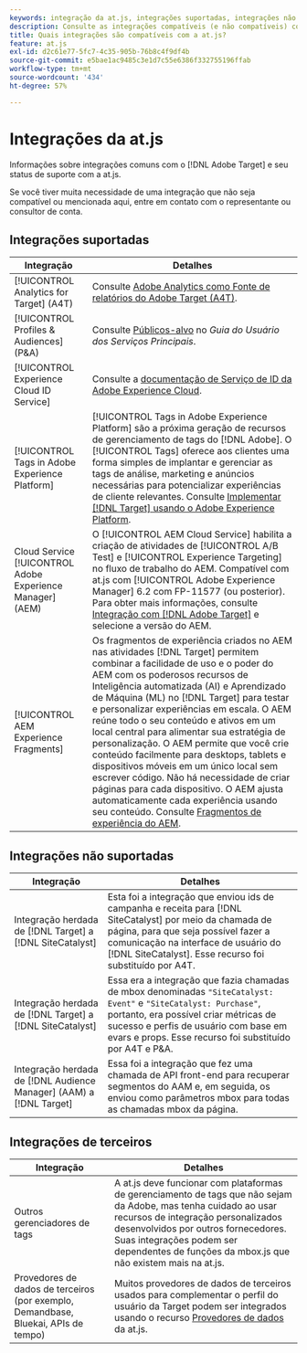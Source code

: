 ```yaml
---
keywords: integração da at.js, integrações suportadas, integrações não suportadas, integrações de terceiros
description: Consulte as integrações compatíveis (e não compatíveis) com o  [!DNL Adobe Target] at.js, incluindo o [!UICONTROL Analytics for Target] (A4T), o [!UICONTROL Experience Cloud ID Service] e muito mais.
title: Quais integrações são compatíveis com a at.js?
feature: at.js
exl-id: d2c61e77-5fc7-4c35-905b-76b8c4f9df4b
source-git-commit: e5bae1ac9485c3e1d7c55e6386f332755196ffab
workflow-type: tm+mt
source-wordcount: '434'
ht-degree: 57%

---
```


# Integrações da at.js

Informações sobre integrações comuns com o [!DNL Adobe Target] e seu status de suporte com a at.js.

Se você tiver muita necessidade de uma integração que não seja compatível ou mencionada aqui, entre em contato com o representante ou consultor de conta.

## Integrações suportadas

| Integração | Detalhes |
|--- |--- |
| [!UICONTROL Analytics for Target] (A4T) | Consulte [Adobe Analytics como Fonte de relatórios do Adobe Target (A4T)](https://experienceleague.adobe.com/docs/target/using/integrate/a4t/a4t.html). |
| [!UICONTROL Profiles & Audiences] (P&amp;A) | Consulte [Públicos-alvo](https://experienceleague.adobe.com/docs/core-services/interface/audiences/audience-library.html?lang=pt-BR) no *Guia do Usuário dos Serviços Principais*. |
| [!UICONTROL Experience Cloud ID Service] | Consulte a [documentação de Serviço de ID da Adobe Experience Cloud](https://experienceleague.adobe.com/docs/id-service/using/home.html). |
| [!UICONTROL Tags in Adobe Experience Platform] | [!UICONTROL Tags in Adobe Experience Platform] são a próxima geração de recursos de gerenciamento de tags do [!DNL Adobe]. O [!UICONTROL Tags] oferece aos clientes uma forma simples de implantar e gerenciar as tags de análise, marketing e anúncios necessárias para potencializar experiências de cliente relevantes. Consulte [Implementar [!DNL Target] usando o Adobe Experience Platform](../how-to-deployatjs/implement-target-using-adobe-launch.md). |
| Cloud Service [!UICONTROL Adobe Experience Manager] (AEM) | O [!UICONTROL AEM Cloud Service] habilita a criação de atividades de [!UICONTROL A/B Test] e [!UICONTROL Experience Targeting] no fluxo de trabalho do AEM. Compatível com at.js com [!UICONTROL Adobe Experience Manager] 6.2 com FP-11577 (ou posterior). Para obter mais informações, consulte [Integração com [!DNL Adobe Target]](https://experienceleague.adobe.com/docs/experience-manager-release-information/aem-release-updates/previous-updates/aem-previous-versions.html?lang=pt_BR) e selecione a versão do AEM. |
| [!UICONTROL AEM Experience Fragments] | Os fragmentos de experiência criados no AEM nas atividades [!DNL Target] permitem combinar a facilidade de uso e o poder do AEM com os poderosos recursos de Inteligência automatizada (AI) e Aprendizado de Máquina (ML) no [!DNL Target] para testar e personalizar experiências em escala.  O AEM reúne todo o seu conteúdo e ativos em um local central para alimentar sua estratégia de personalização. O AEM permite que você crie conteúdo facilmente para desktops, tablets e dispositivos móveis em um único local sem escrever código. Não há necessidade de criar páginas para cada dispositivo. O AEM ajusta automaticamente cada experiência usando seu conteúdo.  Consulte [Fragmentos de experiência do AEM](https://experienceleague.adobe.com/docs/target/using/experiences/offers/aem-experience-fragments.html). |

## Integrações não suportadas

| Integração | Detalhes |
|--- |--- |
| Integração herdada de [!DNL Target] a [!DNL SiteCatalyst] | Esta foi a integração que enviou ids de campanha e receita para [!DNL SiteCatalyst] por meio da chamada de página, para que seja possível fazer a comunicação na interface de usuário do [!DNL SiteCatalyst]. Esse recurso foi substituído por A4T. |
| Integração herdada de [!DNL Target] a [!DNL SiteCatalyst] | Essa era a integração que fazia chamadas de mbox denominadas `"SiteCatalyst: Event"` e `"SiteCatalyst: Purchase"`, portanto, era possível criar métricas de sucesso e perfis de usuário com base em evars e props. Esse recurso foi substituído por A4T e P&amp;A. |
| Integração herdada de [!DNL Audience Manager] (AAM) a [!DNL Target] | Essa foi a integração que fez uma chamada de API front-end para recuperar segmentos do AAM e, em seguida, os enviou como parâmetros mbox para todas as chamadas mbox da página. |

## Integrações de terceiros

| Integração | Detalhes |
|--- |--- |
| Outros gerenciadores de tags | A at.js deve funcionar com plataformas de gerenciamento de tags que não sejam da Adobe, mas tenha cuidado ao usar recursos de integração personalizados desenvolvidos por outros fornecedores. Suas integrações podem ser dependentes de funções da mbox.js que não existem mais na at.js. |
| Provedores de dados de terceiros (por exemplo, Demandbase, Bluekai, APIs de tempo) | Muitos provedores de dados de terceiros usados para complementar o perfil do usuário da Target podem ser integrados usando o recurso [Provedores de dados](../atjs-functions/targetglobalsettings.md#data-providers) da at.js. |
